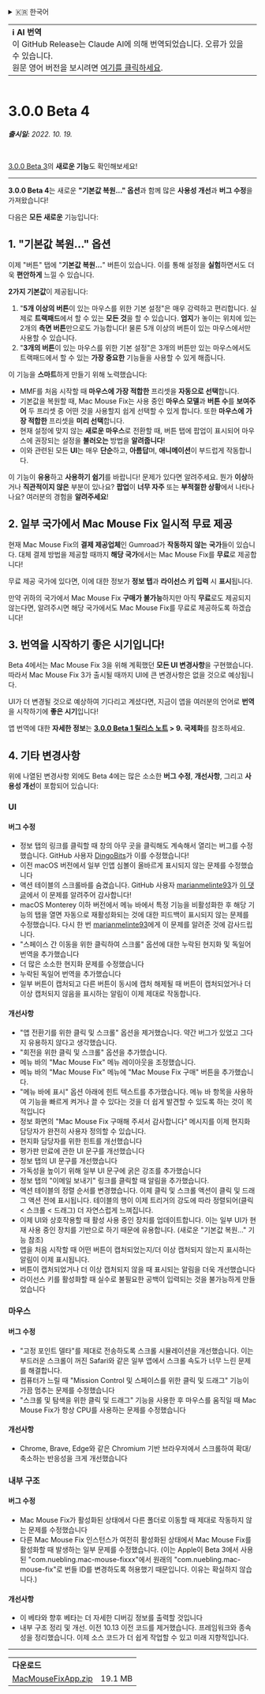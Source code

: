 <details>
<summary>🇰🇷 한국어</summary>

[🇬🇧 English (GitHub Release)](https://github.com/noah-nuebling/mac-mouse-fix/releases/tag/3.0.0-Beta-4)\
[🇦🇩 Català](https://redirect.macmousefix.com/?target=mmf-release&tag=3.0.0-Beta-4&locale=ca)\
[🇩🇪 Deutsch](https://redirect.macmousefix.com/?target=mmf-release&tag=3.0.0-Beta-4&locale=de)\
[🇪🇸 Español](https://redirect.macmousefix.com/?target=mmf-release&tag=3.0.0-Beta-4&locale=es)\
[🇫🇷 Français](https://redirect.macmousefix.com/?target=mmf-release&tag=3.0.0-Beta-4&locale=fr)\
[🇮🇩 Indonesia](https://redirect.macmousefix.com/?target=mmf-release&tag=3.0.0-Beta-4&locale=id)\
[🇮🇹 Italiano](https://redirect.macmousefix.com/?target=mmf-release&tag=3.0.0-Beta-4&locale=it)\
[🇭🇺 Magyar](https://redirect.macmousefix.com/?target=mmf-release&tag=3.0.0-Beta-4&locale=hu)\
[🇳🇱 Nederlands](https://redirect.macmousefix.com/?target=mmf-release&tag=3.0.0-Beta-4&locale=nl)\
[🇵🇱 Polski](https://redirect.macmousefix.com/?target=mmf-release&tag=3.0.0-Beta-4&locale=pl)\
[🇧🇷 Português (Brasil)](https://redirect.macmousefix.com/?target=mmf-release&tag=3.0.0-Beta-4&locale=pt-BR)\
[🇵🇹 Português (Portugal)](https://redirect.macmousefix.com/?target=mmf-release&tag=3.0.0-Beta-4&locale=pt-PT)\
[🇷🇴 Română](https://redirect.macmousefix.com/?target=mmf-release&tag=3.0.0-Beta-4&locale=ro)\
[🇸🇪 Svenska](https://redirect.macmousefix.com/?target=mmf-release&tag=3.0.0-Beta-4&locale=sv)\
[🇻🇳 Tiếng Việt](https://redirect.macmousefix.com/?target=mmf-release&tag=3.0.0-Beta-4&locale=vi)\
[🇹🇷 Türkçe](https://redirect.macmousefix.com/?target=mmf-release&tag=3.0.0-Beta-4&locale=tr)\
[🇨🇿 Čeština](https://redirect.macmousefix.com/?target=mmf-release&tag=3.0.0-Beta-4&locale=cs)\
[🇬🇷 Ελληνικά](https://redirect.macmousefix.com/?target=mmf-release&tag=3.0.0-Beta-4&locale=el)\
[🇷🇺 Русский](https://redirect.macmousefix.com/?target=mmf-release&tag=3.0.0-Beta-4&locale=ru)\
[🇺🇦 Українська](https://redirect.macmousefix.com/?target=mmf-release&tag=3.0.0-Beta-4&locale=uk)\
[🇮🇱 עברית](https://redirect.macmousefix.com/?target=mmf-release&tag=3.0.0-Beta-4&locale=he)\
[🇸🇦 العربية](https://redirect.macmousefix.com/?target=mmf-release&tag=3.0.0-Beta-4&locale=ar)\
[🇮🇳 हिन्दी](https://redirect.macmousefix.com/?target=mmf-release&tag=3.0.0-Beta-4&locale=hi)\
[🇹🇭 ไทย](https://redirect.macmousefix.com/?target=mmf-release&tag=3.0.0-Beta-4&locale=th)\
[🇨🇳 中文 (简体)](https://redirect.macmousefix.com/?target=mmf-release&tag=3.0.0-Beta-4&locale=zh-Hans)\
[🇨🇳 中文 (繁體)](https://redirect.macmousefix.com/?target=mmf-release&tag=3.0.0-Beta-4&locale=zh-Hant)\
[🇭🇰 中文（香港)](https://redirect.macmousefix.com/?target=mmf-release&tag=3.0.0-Beta-4&locale=zh-HK)\
[🇯🇵 日本語](https://redirect.macmousefix.com/?target=mmf-release&tag=3.0.0-Beta-4&locale=ja)\
**🇰🇷 한국어**\
[Help translate Mac Mouse Fix to different languages!](https://github.com/noah-nuebling/mac-mouse-fix/discussions/731)
</details>
<table align=><td>
<b>ℹ️ AI 번역</b><br>
이 GitHub Release는 Claude AI에 의해 번역되었습니다. 오류가 있을 수 있습니다.<br>
원문 영어 버전을 보시려면 <a href="https://github.com/noah-nuebling/mac-mouse-fix/releases/tag/3.0.0-Beta-4">여기를 클릭하세요</a>.
</td></table>

<table></table>

# 3.0.0 Beta 4
***출시일:** 2022. 10. 19.*

<br>

[3.0.0 Beta 3](https://redirect.macmousefix.com/?target=mmf-release&tag=3.0.0-Beta-3&locale=ko)의 **새로운 기능**도 확인해보세요!

---

**3.0.0 Beta 4**는 새로운 **"기본값 복원..." 옵션**과 함께 많은 **사용성 개선**과 **버그 수정**을 가져왔습니다!

다음은 **모든 새로운** 기능입니다:

## 1. "기본값 복원..." 옵션

이제 "버튼" 탭에 "**기본값 복원...**" 버튼이 있습니다.
이를 통해 설정을 **실험**하면서도 더욱 **편안하게** 느낄 수 있습니다.

**2가지 기본값**이 제공됩니다:

1. "**5개 이상의 버튼**이 있는 마우스를 위한 기본 설정"은 매우 강력하고 편리합니다. 실제로 **트랙패드**에서 할 수 있는 **모든 것**을 할 수 있습니다. **엄지**가 놓이는 위치에 있는 2개의 **측면 버튼**만으로도 가능합니다! 물론 5개 이상의 버튼이 있는 마우스에서만 사용할 수 있습니다.
2. "**3개의 버튼**이 있는 마우스를 위한 기본 설정"은 3개의 버튼만 있는 마우스에서도 트랙패드에서 할 수 있는 **가장 중요한** 기능들을 사용할 수 있게 해줍니다.

이 기능을 **스마트**하게 만들기 위해 노력했습니다:

- MMF를 처음 시작할 때 **마우스에 가장 적합한** 프리셋을 **자동으로 선택**합니다.
- 기본값을 복원할 때, Mac Mouse Fix는 사용 중인 **마우스 모델**과 **버튼 수**를 **보여주어** 두 프리셋 중 어떤 것을 사용할지 쉽게 선택할 수 있게 합니다. 또한 **마우스에 가장 적합한** 프리셋을 **미리 선택**합니다.
- 현재 설정에 맞지 않는 **새로운 마우스**로 전환할 때, 버튼 탭에 팝업이 표시되어 마우스에 권장되는 설정을 **불러오는** 방법을 **알려줍니다**!
- 이와 관련된 모든 **UI**는 매우 **단순**하고, **아름답**며, **애니메이션**이 부드럽게 작동합니다.

이 기능이 **유용**하고 **사용하기 쉽기**를 바랍니다! 문제가 있다면 알려주세요.
뭔가 **이상**하거나 **직관적이지 않은** 부분이 있나요? **팝업**이 **너무 자주** 또는 **부적절한 상황**에서 나타나나요? 여러분의 경험을 **알려주세요**!

## 2. 일부 국가에서 Mac Mouse Fix 일시적 무료 제공

현재 Mac Mouse Fix의 **결제 제공업체**인 Gumroad가 **작동하지 않는** **국가**들이 있습니다.
대체 결제 방법을 제공할 때까지 **해당 국가**에서는 Mac Mouse Fix를 **무료**로 제공합니다!

무료 제공 국가에 있다면, 이에 대한 정보가 **정보 탭**과 **라이선스 키 입력** 시 **표시**됩니다.

만약 귀하의 국가에서 Mac Mouse Fix **구매가 불가능**하지만 아직 **무료**로도 제공되지 않는다면, 알려주시면 해당 국가에서도 Mac Mouse Fix를 무료로 제공하도록 하겠습니다!

## 3. 번역을 시작하기 좋은 시기입니다!

Beta 4에서는 Mac Mouse Fix 3을 위해 계획했던 **모든 UI 변경사항**을 구현했습니다. 따라서 Mac Mouse Fix 3가 출시될 때까지 UI에 큰 변경사항은 없을 것으로 예상됩니다.

UI가 더 변경될 것으로 예상하여 기다리고 계셨다면, 지금이 앱을 여러분의 언어로 **번역**을 시작하기에 **좋은 시기**입니다!

앱 번역에 대한 **자세한 정보**는 **[3.0.0 Beta 1 릴리스 노트](https://redirect.macmousefix.com/?target=mmf-release&tag=3.0.0-Beta-1.1&locale=ko) > 9. 국제화**를 참조하세요.

## 4. 기타 변경사항

위에 나열된 변경사항 외에도 Beta 4에는 많은 소소한 **버그 수정**, **개선사항**, 그리고 **사용성 개선**이 포함되어 있습니다:

### UI

#### 버그 수정

- 정보 탭의 링크를 클릭할 때 창의 아무 곳을 클릭해도 계속해서 열리는 버그를 수정했습니다. GitHub 사용자 [DingoBits](https://github.com/DingoBits)가 이를 수정했습니다!
- 이전 macOS 버전에서 일부 인앱 심볼이 올바르게 표시되지 않는 문제를 수정했습니다
- 액션 테이블의 스크롤바를 숨겼습니다. GitHub 사용자 [marianmelinte93](https://github.com/marianmelinte93)가 [이 댓글](https://github.com/noah-nuebling/mac-mouse-fix/discussions/366#discussioncomment-3728994)에서 이 문제를 알려주어 감사합니다!
- macOS Monterey 이하 버전에서 메뉴 바에서 특정 기능을 비활성화한 후 해당 기능의 탭을 열면 자동으로 재활성화되는 것에 대한 피드백이 표시되지 않는 문제를 수정했습니다. 다시 한 번 [marianmelinte93](https://github.com/marianmelinte93)에게 이 문제를 알려준 것에 감사드립니다.
- "스페이스 간 이동을 위한 클릭하여 스크롤" 옵션에 대한 누락된 현지화 및 독일어 번역을 추가했습니다
- 더 많은 소소한 현지화 문제를 수정했습니다
- 누락된 독일어 번역을 추가했습니다
- 일부 버튼이 캡처되고 다른 버튼이 동시에 캡처 해제될 때 버튼이 캡처되었거나 더 이상 캡처되지 않음을 표시하는 알림이 이제 제대로 작동합니다.

#### 개선사항

- "앱 전환기를 위한 클릭 및 스크롤" 옵션을 제거했습니다. 약간 버그가 있었고 그다지 유용하지 않다고 생각했습니다.
- "회전을 위한 클릭 및 스크롤" 옵션을 추가했습니다.
- 메뉴 바의 "Mac Mouse Fix" 메뉴 레이아웃을 조정했습니다.
- 메뉴 바의 "Mac Mouse Fix" 메뉴에 "Mac Mouse Fix 구매" 버튼을 추가했습니다.
- "메뉴 바에 표시" 옵션 아래에 힌트 텍스트를 추가했습니다. 메뉴 바 항목을 사용하여 기능을 빠르게 켜거나 끌 수 있다는 것을 더 쉽게 발견할 수 있도록 하는 것이 목적입니다
- 정보 화면의 "Mac Mouse Fix 구매해 주셔서 감사합니다" 메시지를 이제 현지화 담당자가 완전히 사용자 정의할 수 있습니다.
- 현지화 담당자를 위한 힌트를 개선했습니다
- 평가판 만료에 관한 UI 문구를 개선했습니다
- 정보 탭의 UI 문구를 개선했습니다
- 가독성을 높이기 위해 일부 UI 문구에 굵은 강조를 추가했습니다
- 정보 탭의 "이메일 보내기" 링크를 클릭할 때 알림을 추가했습니다.
- 액션 테이블의 정렬 순서를 변경했습니다. 이제 클릭 및 스크롤 액션이 클릭 및 드래그 액션 전에 표시됩니다. 테이블의 행이 이제 트리거의 강도에 따라 정렬되어(클릭 < 스크롤 < 드래그) 더 자연스럽게 느껴집니다.
- 이제 UI와 상호작용할 때 활성 사용 중인 장치를 업데이트합니다. 이는 일부 UI가 현재 사용 중인 장치를 기반으로 하기 때문에 유용합니다. (새로운 "기본값 복원..." 기능 참조)
- 앱을 처음 시작할 때 어떤 버튼이 캡처되었는지/더 이상 캡처되지 않는지 표시하는 알림이 이제 표시됩니다.
- 버튼이 캡처되었거나 더 이상 캡처되지 않을 때 표시되는 알림을 더욱 개선했습니다
- 라이선스 키를 활성화할 때 실수로 불필요한 공백이 입력되는 것을 불가능하게 만들었습니다

### 마우스

#### 버그 수정

- "고정 포인트 델타"를 제대로 전송하도록 스크롤 시뮬레이션을 개선했습니다. 이는 부드러운 스크롤이 꺼진 Safari와 같은 일부 앱에서 스크롤 속도가 너무 느린 문제를 해결합니다.
- 컴퓨터가 느릴 때 "Mission Control 및 스페이스를 위한 클릭 및 드래그" 기능이 가끔 멈추는 문제를 수정했습니다
- "스크롤 및 탐색을 위한 클릭 및 드래그" 기능을 사용한 후 마우스를 움직일 때 Mac Mouse Fix가 항상 CPU를 사용하는 문제를 수정했습니다

#### 개선사항

- Chrome, Brave, Edge와 같은 Chromium 기반 브라우저에서 스크롤하여 확대/축소하는 반응성을 크게 개선했습니다

### 내부 구조

#### 버그 수정

- Mac Mouse Fix가 활성화된 상태에서 다른 폴더로 이동할 때 제대로 작동하지 않는 문제를 수정했습니다
- 다른 Mac Mouse Fix 인스턴스가 여전히 활성화된 상태에서 Mac Mouse Fix를 활성화할 때 발생하는 일부 문제를 수정했습니다. (이는 Apple이 Beta 3에서 사용된 "com.nuebling.mac-mouse-fixxx"에서 원래의 "com.nuebling.mac-mouse-fix"로 번들 ID를 변경하도록 허용했기 때문입니다. 이유는 확실하지 않습니다.)

#### 개선사항

- 이 베타와 향후 베타는 더 자세한 디버깅 정보를 출력할 것입니다
- 내부 구조 정리 및 개선. 이전 10.13 이전 코드를 제거했습니다. 프레임워크와 종속성을 정리했습니다. 이제 소스 코드가 더 쉽게 작업할 수 있고 미래 지향적입니다.

---

<table align="start">
<tr>
    <td colspan=2>
        <b>다운로드</b>
    </td>
</tr>
<tr>
    <td><a href="https://github.com/noah-nuebling/mac-mouse-fix/releases/download/3.0.0-Beta-4/MacMouseFixApp.zip">MacMouseFixApp.zip</a></td>
    <td>19.1 MB</td>
</tr>
</table>